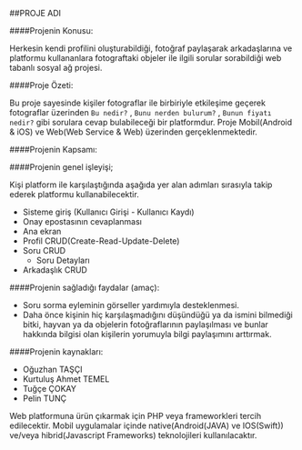 ##PROJE ADI


####Projenin Konusu:  

Herkesin kendi profilini oluşturabildiği, fotoğraf paylaşarak arkadaşlarına ve platformu kullananlara fotograftaki objeler ile ilgili sorular sorabildiği web tabanlı sosyal ağ projesi.

####Proje Özeti: 

Bu proje sayesinde kişiler fotograflar ile birbiriyle etkileşime geçerek fotograflar üzerinden ```Bu nedir?``` , ```Bunu nerden bulurum?``` , ```Bunun fiyatı nedir?``` gibi sorulara cevap bulabileceği bir platformdur. Proje Mobil(Android & iOS) ve Web(Web Service & Web) üzerinden gerçeklenmektedir.
 

####Projenin Kapsamı: 



####Projenin genel işleyişi;

Kişi platform ile karşılaştığında aşağıda yer alan adımları sırasıyla takip ederek platformu kullanabilecektir.

- Sisteme giriş (Kullanıcı Girişi - Kullanıcı Kaydı)
- Onay epostasının cevaplanması
- Ana ekran
 - Profil CRUD(Create-Read-Update-Delete)
 - Soru CRUD
   - Soru Detayları
 - Arkadaşlık CRUD

####Projenin sağladığı faydalar (amaç): 

 - Soru sorma eyleminin görseller yardımıyla desteklenmesi.
 - Daha önce kişinin hiç karşılaşmadığını düşündüğü ya da ismini bilmediği bitki, hayvan ya da objelerin fotoğraflarının paylaşılması ve bunlar hakkında bilgisi olan kişilerin yorumuyla bilgi paylaşımını arttırmak. 


####Projenin kaynakları:

 - Oğuzhan TAŞÇI
 - Kurtuluş Ahmet TEMEL
 - Tuğçe ÇOKAY
 - Pelin TUNÇ

Web platformuna ürün çıkarmak için PHP veya frameworkleri tercih edilecektir. 
Mobil uygulamalar içinde native(Android(JAVA) ve IOS(Swift)) ve/veya hibrid(Javascript Frameworks) teknolojileri kullanılacaktır.
